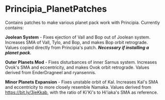# Principia_PlanetPatches
Contains patches to make various planet pack work with Principia.
Currently contains:

  **Joolean System** - Fixes ejection of Vall and Bop out of Joolean system.
    Increases SMA of Vall, Tylo, and Bop, and makes Bop orbit retrograde. Values copied directly from Principia's patch.
    ***Necessary if installing a planet pack.***
    
  **Outer Planets Mod** - Fixes disturbances of inner Sarnus system.
    Increases Ovok's SMA and eccentricity, and makes Ovok orbit retrograde. Values derived from EnderDragneel and ryansennis.
    
  **Minor Planets Expansion** - Fixes unstable orbit of Kal.
    Increases Kal's SMA and eccentricity to more closely resemble Namaka. Values derived from https://bit.ly/3jeKkab, with the ratio of Ki'Ki's to Hi'iaka's SMA as reference.
